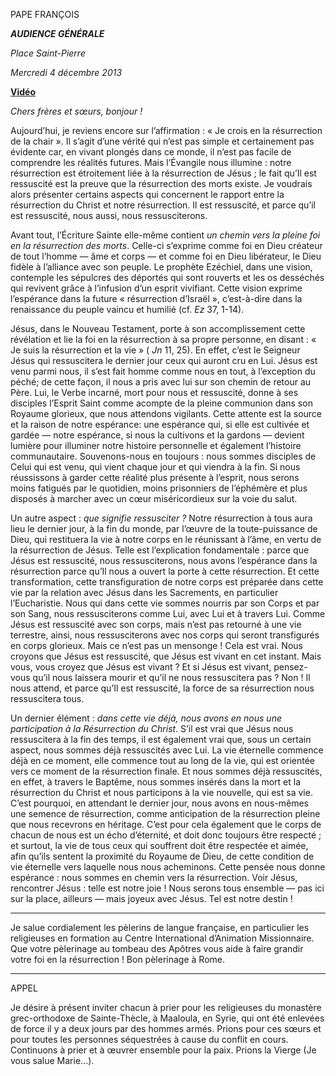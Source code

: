 PAPE FRANÇOIS

***AUDIENCE GÉNÉRALE***

*Place Saint-Pierre*

*Mercredi 4 décembre 2013*

**[Vidéo](http://player.rv.va/vaticanplayer.asp?language=it&tic=VA_5E79CKUQ)**

*Chers frères et sœurs, bonjour !*

Aujourd’hui, je reviens encore sur l’affirmation : « Je crois en la résurrection de la chair ». Il s’agit d’une vérité qui n’est pas simple et certainement pas évidente car, en vivant plongés dans ce monde, il n’est pas facile de comprendre les réalités futures. Mais l’Évangile nous illumine : notre résurrection est étroitement liée à la résurrection de Jésus ; le fait qu’Il est ressuscité est la preuve que la résurrection des morts existe. Je voudrais alors présenter certains aspects qui concernent le rapport entre la résurrection du Christ et notre résurrection. Il est ressuscité, et parce qu’il est ressuscité, nous aussi, nous ressusciterons.

Avant tout, l’Écriture Sainte elle-même contient *un chemin vers la pleine foi en la résurrection des morts*. Celle-ci s’exprime comme foi en Dieu créateur de tout l’homme — âme et corps — et comme foi en Dieu libérateur, le Dieu fidèle à l’alliance avec son peuple. Le prophète Ezéchiel, dans une vision, contemple les sépulcres des déportés qui sont rouverts et les os desséchés qui revivent grâce à l’infusion d’un esprit vivifiant. Cette vision exprime l’espérance dans la future « résurrection d’Israël », c’est-à-dire dans la renaissance du peuple vaincu et humilié (cf. *Ez* 37, 1-14).

Jésus, dans le Nouveau Testament, porte à son accomplissement cette révélation et lie la foi en la résurrection à sa propre personne, en disant : « Je suis la résurrection et la vie » ( *Jn* 11, 25). En effet, c’est le Seigneur Jésus qui ressuscitera le dernier jour ceux qui auront cru en Lui. Jésus est venu parmi nous, il s’est fait homme comme nous en tout, à l’exception du péché; de cette façon, il nous a pris avec lui sur son chemin de retour au Père. Lui, le Verbe incarné, mort pour nous et ressuscité, donne à ses disciples l’Esprit Saint comme acompte de la pleine communion dans son Royaume glorieux, que nous attendons vigilants. Cette attente est la source et la raison de notre espérance: une espérance qui, si elle est cultivée et gardée — notre espérance, si nous la cultivons et la gardons — devient lumière pour illuminer notre histoire personnelle et également l’histoire communautaire. Souvenons-nous en toujours : nous sommes disciples de Celui qui est venu, qui vient chaque jour et qui viendra à la fin. Si nous réussissons à garder cette réalité plus présente à l’esprit, nous serons moins fatigués par le quotidien, moins prisonniers de l’éphémère et plus disposés à marcher avec un cœur miséricordieux sur la voie du salut.

Un autre aspect : *que signifie ressusciter ?* Notre résurrection à tous aura lieu le dernier jour, à la fin du monde, par l’œuvre de la toute-puissance de Dieu, qui restituera la vie à notre corps en le réunissant à l’âme, en vertu de la résurrection de Jésus. Telle est l’explication fondamentale : parce que Jésus est ressuscité, nous ressusciterons, nous avons l’espérance dans la résurrection parce qu’Il nous a ouvert la porte à cette résurrection. Et cette transformation, cette transfiguration de notre corps est préparée dans cette vie par la relation avec Jésus dans les Sacrements, en particulier l’Eucharistie. Nous qui dans cette vie sommes nourris par son Corps et par son Sang, nous ressusciterons comme Lui, avec Lui et à travers Lui. Comme Jésus est ressuscité avec son corps, mais n’est pas retourné à une vie terrestre, ainsi, nous ressusciterons avec nos corps qui seront transfigurés en corps glorieux. Mais ce n’est pas un mensonge ! Cela est vrai. Nous croyons que Jésus est ressuscité, que Jésus est vivant en cet instant. Mais vous, vous croyez que Jésus est vivant ? Et si Jésus est vivant, pensez-vous qu’il nous laissera mourir et qu’il ne nous ressuscitera pas ? Non ! Il nous attend, et parce qu’Il est ressuscité, la force de sa résurrection nous ressuscitera tous.

Un dernier élément : *dans cette vie déjà, nous avons en nous une participation à la Résurrection du Christ*. S’il est vrai que Jésus nous ressuscitera à la fin des temps, il est également vrai que, sous un certain aspect, nous sommes déjà ressuscités avec Lui. La vie éternelle commence déjà en ce moment, elle commence tout au long de la vie, qui est orientée vers ce moment de la résurrection finale. Et nous sommes déjà ressuscités, en effet, à travers le Baptême, nous sommes insérés dans la mort et la résurrection du Christ et nous participons à la vie nouvelle, qui est sa vie. C’est pourquoi, en attendant le dernier jour, nous avons en nous-mêmes une semence de résurrection, comme anticipation de la résurrection pleine que nous recevrons en héritage. C’est pour cela également que le corps de chacun de nous est un écho d’éternité, et doit donc toujours être respecté ; et surtout, la vie de tous ceux qui souffrent doit être respectée et aimée, afin qu’ils sentent la proximité du Royaume de Dieu, de cette condition de vie éternelle vers laquelle nous nous acheminons. Cette pensée nous donne espérance : nous sommes en chemin vers la résurrection. Voir Jésus, rencontrer Jésus : telle est notre joie ! Nous serons tous ensemble — pas ici sur la place, ailleurs — mais joyeux avec Jésus. Tel est notre destin !

* * *

Je salue cordialement les pèlerins de langue française, en particulier les religieuses en formation au Centre International d’Animation Missionnaire. Que votre pèlerinage au tombeau des Apôtres vous aide à faire grandir votre foi en la résurrection ! Bon pèlerinage à Rome.

* * *

APPEL

Je désire à présent inviter chacun à prier pour les religieuses du monastère grec-orthodoxe de Sainte-Thècle, à Maaloula, en Syrie, qui ont été enlevées de force il y a deux jours par des hommes armés. Prions pour ces sœurs et pour toutes les personnes séquestrées à cause du conflit en cours. Continuons à prier et à œuvrer ensemble pour la paix. Prions la Vierge (Je vous salue Marie...).